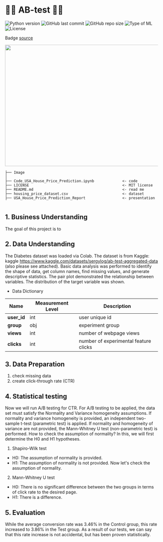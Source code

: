 # 📱📱 AB-test 🧪🧪
![Python version](https://img.shields.io/badge/Python%20version-3.10%2B-lightgrey)
![GitHub last commit](https://img.shields.io/github/last-commit/Taweilo/usa_house_price_prediction)
![GitHub repo size](https://img.shields.io/github/repo-size/Taweilo/usa_house_price_prediction)
![Type of ML](https://img.shields.io/badge/Type%20of%20ML-Regression%20-red)
![License](https://img.shields.io/badge/License-MIT-green)

Badge [source](https://shields.io/)

 <img src="https://www.convertize.com/wp-content/uploads/2021/01/what-is-split-ab-testing-hero.jpg" width="1100" height="400">

```
├── Image                       
│
├── Code_USA_House_Price_Prediction.ipynb             <- code
├── LICENSE                                           <- MIT license
├── README.md                                         <- read me
├── housing_price_dataset.csv                         <- dataset
├── USA_House_Price_Prediction_Report                 <- presentation


```

## 1. Business Understanding
The goal of this project is to 

## 2. Data Understanding 
The Diabetes dataset was loaded via Colab. The dataset is from Kaggle: kaggle https://www.kaggle.com/datasets/sergylog/ab-test-aggregated-data
 (also please see   attached). Basic data analysis was performed to identify the shape of data, get column names, find missing values, and generate descriptive statistics. The pair plot demonstrated the relationship between variables. The distribution of the target variable was shown.

* Data Dictionary
 
| Name | Measurement Level| Description |
| ----  | ---------------- | ---------- |
| **user_id**  | int | user unique id |
| **group**  | obj | experiment group |
| **views** | int | number of webpage views |
| **clicks** | int | number of experimental feature clicks |
 
## 3. Data Preparation 
1. check missing data
2. create click-through rate (CTR)
  
## 4. Statistical testing    
Now we will run A/B testing for CTR.
For A/B testing to be applied, the data set must satisfy the Normality and Variance homogeneity assumptions.
If normality and variance homogeneity is provided, an independent two-sample t-test (parametric test) is applied.
If normality and homogeneity of variance are not provided, the Mann-Whitney U test (non-parametric test) is performed. How to check the assumption of normality? In this, we will first determine the H0 and H1 hypotheses.

1. Shapiro-Wilk test
- H0: The assumption of normality is provided.
- H1: The assumption of normality is not provided. Now let's check the assumption of normality.

2. Mann-Whitney U test
- H0: There is no significant difference between the two groups in terms of click rate to the desired page.
- H1: There is a difference.

## 5. Evaluation
While the average conversion rate was 3.46% in the Control group, this rate increased to 3.86% in the Test group. 
As a result of our tests, we can say that this rate increase is not accidental, but has been proven statistically.

